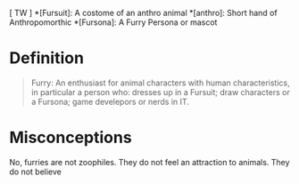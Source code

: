 [ TW ]
*[Fursuit]: A costome of an anthro animal
*[anthro]: Short hand of Anthropomorthic
*[Fursona]: A Furry Persona or mascot

# Definition

> Furry:
> An enthusiast for animal characters with human characteristics, in particular a person who: dresses up in a Fursuit; draw characters or a Fursona; game develepors or nerds in IT.

# Misconceptions
No, furries are not zoophiles. They do not feel an attraction to animals. They do not believe 
<!--stackedit_data:
eyJoaXN0b3J5IjpbLTE3ODI0MzkwNjEsLTU1NjA2MTk5NSwzOD
E2NTA0MzddfQ==
-->
